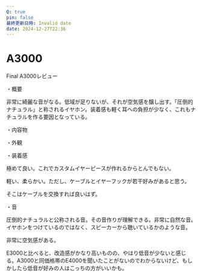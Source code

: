 ```yaml
---
Q: true
pin: false
最終更新日時: Invalid date
date: 2024-12-27T22:36
---
```

# A3000

Final A3000レビュー

・概要

非常に綺麗な音がなる。低域が足りないが、それが空気感を醸し出す。「圧倒的ナチュラル」と称されるイヤホン。装着感も軽く耳への負担が少なく、これもナチュラルを作る要因となっている。

・内容物

・外観

・装着感

極めて良い。これでカスタムイヤーピースが作れるからとんでもない。

軽い、柔らかい。ただし、ケーブルとイヤーフックが若干好みがあると思う。

そこはケーブルを交換すれば良いはず。

・音

圧倒的ナチュラルと公称される音。その音作りが理解できる。非常に自然な音。イヤホンをつけているのではなく、スピーカーから聴いているかのような音。

非常に空気感がある。

E3000と比べると、改造感がかなり高いものの、やはり低音が少ないと感じる。A3000と同価格帯のE4000を聞いたことがないのでわからないけど、もしかしたら低音が好みの人はこっちの方がいいかも。